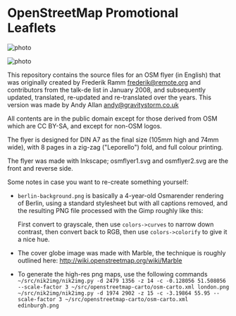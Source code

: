 # OpenStreetMap Promotional Leaflets

![photo](https://raw.github.com/gravitystorm/openstreetmap-promotional-leaflets/master/leaflets.png)

![photo](https://raw.github.com/gravitystorm/openstreetmap-promotional-leaflets/master/leaflets2.png)

This repository contains the source files for an OSM flyer (in English) that was
originally created by Frederik Ramm <frederik@remote.org> and
contributors from the talk-de list in January 2008, and subsequently
updated, translated, re-updated and re-translated over the
years. This version was made by Andy Allan <andy@gravitystorm.co.uk>

All contents are in the public domain except for those derived from OSM
which are CC BY-SA, and except for non-OSM logos.

The flyer is designed for DIN A7 as the final size (105mm high and
74mm wide), with 8 pages in a zig-zag ("Leporello") fold, and full
colour printing.

The flyer was made with Inkscape; osmflyer1.svg and osmflyer2.svg
are the front and reverse side.

Some notes in case you want to re-create something yourself:

* `berlin-background.png` is basically a 4-year-old Osmarender rendering
of Berlin, using a standard stylesheet but with all captions removed,
and the resulting PNG file processed with the Gimp roughly like this:

  First convert to grayscale, then use `colors->curves` to narrow down
contrast, then convert back to RGB, then use `colors->colorify` to give
it a nice hue.

* The cover globe image was made with Marble, the technique is roughly
outlined here: http://wiki.openstreetmap.org/wiki/Marble

* To generate the high-res png maps, use the following commands
`~/src/nik2img/nik2img.py -d 2479 1356 -z 14 -c -0.128056 51.508056 --scale-factor 3 ~/src/openstreetmap-carto/osm-carto.xml london.png`
`~/src/nik2img/nik2img.py -d 1974 2902 -z 15 -c -3.19864 55.95 --scale-factor 3 ~/src/openstreetmap-carto/osm-carto.xml edinburgh.png`
